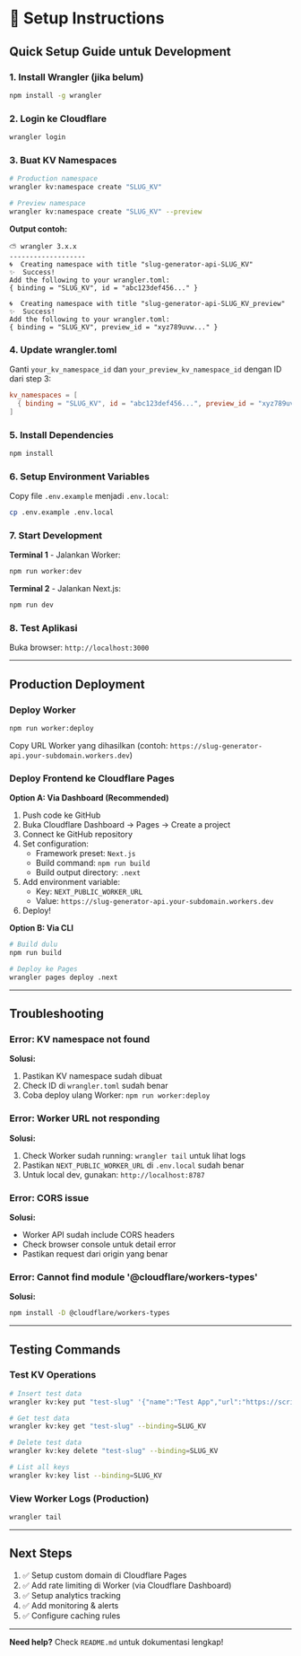 # 🚀 Setup Instructions

## Quick Setup Guide untuk Development

### 1. Install Wrangler (jika belum)

```bash
npm install -g wrangler
```

### 2. Login ke Cloudflare

```bash
wrangler login
```

### 3. Buat KV Namespaces

```bash
# Production namespace
wrangler kv:namespace create "SLUG_KV"

# Preview namespace
wrangler kv:namespace create "SLUG_KV" --preview
```

**Output contoh:**
```
⛅️ wrangler 3.x.x
-------------------
🌀  Creating namespace with title "slug-generator-api-SLUG_KV"
✨  Success!
Add the following to your wrangler.toml:
{ binding = "SLUG_KV", id = "abc123def456..." }

🌀  Creating namespace with title "slug-generator-api-SLUG_KV_preview"
✨  Success!
Add the following to your wrangler.toml:
{ binding = "SLUG_KV", preview_id = "xyz789uvw..." }
```

### 4. Update wrangler.toml

Ganti `your_kv_namespace_id` dan `your_preview_kv_namespace_id` dengan ID dari step 3:

```toml
kv_namespaces = [
  { binding = "SLUG_KV", id = "abc123def456...", preview_id = "xyz789uvw..." }
]
```

### 5. Install Dependencies

```bash
npm install
```

### 6. Setup Environment Variables

Copy file `.env.example` menjadi `.env.local`:

```bash
cp .env.example .env.local
```

### 7. Start Development

**Terminal 1** - Jalankan Worker:
```bash
npm run worker:dev
```

**Terminal 2** - Jalankan Next.js:
```bash
npm run dev
```

### 8. Test Aplikasi

Buka browser: `http://localhost:3000`

---

## Production Deployment

### Deploy Worker

```bash
npm run worker:deploy
```

Copy URL Worker yang dihasilkan (contoh: `https://slug-generator-api.your-subdomain.workers.dev`)

### Deploy Frontend ke Cloudflare Pages

**Option A: Via Dashboard (Recommended)**

1. Push code ke GitHub
2. Buka Cloudflare Dashboard → Pages → Create a project
3. Connect ke GitHub repository
4. Set configuration:
   - Framework preset: `Next.js`
   - Build command: `npm run build`
   - Build output directory: `.next`
5. Add environment variable:
   - Key: `NEXT_PUBLIC_WORKER_URL`
   - Value: `https://slug-generator-api.your-subdomain.workers.dev`
6. Deploy!

**Option B: Via CLI**

```bash
# Build dulu
npm run build

# Deploy ke Pages
wrangler pages deploy .next
```

---

## Troubleshooting

### Error: KV namespace not found

**Solusi:**
1. Pastikan KV namespace sudah dibuat
2. Check ID di `wrangler.toml` sudah benar
3. Coba deploy ulang Worker: `npm run worker:deploy`

### Error: Worker URL not responding

**Solusi:**
1. Check Worker sudah running: `wrangler tail` untuk lihat logs
2. Pastikan `NEXT_PUBLIC_WORKER_URL` di `.env.local` sudah benar
3. Untuk local dev, gunakan: `http://localhost:8787`

### Error: CORS issue

**Solusi:**
- Worker API sudah include CORS headers
- Check browser console untuk detail error
- Pastikan request dari origin yang benar

### Error: Cannot find module '@cloudflare/workers-types'

**Solusi:**
```bash
npm install -D @cloudflare/workers-types
```

---

## Testing Commands

### Test KV Operations

```bash
# Insert test data
wrangler kv:key put "test-slug" '{"name":"Test App","url":"https://script.google.com/test","createdAt":"2025-10-04T00:00:00.000Z"}' --binding=SLUG_KV

# Get test data
wrangler kv:key get "test-slug" --binding=SLUG_KV

# Delete test data
wrangler kv:key delete "test-slug" --binding=SLUG_KV

# List all keys
wrangler kv:key list --binding=SLUG_KV
```

### View Worker Logs (Production)

```bash
wrangler tail
```

---

## Next Steps

1. ✅ Setup custom domain di Cloudflare Pages
2. ✅ Add rate limiting di Worker (via Cloudflare Dashboard)
3. ✅ Setup analytics tracking
4. ✅ Add monitoring & alerts
5. ✅ Configure caching rules

---

**Need help?** Check `README.md` untuk dokumentasi lengkap!
